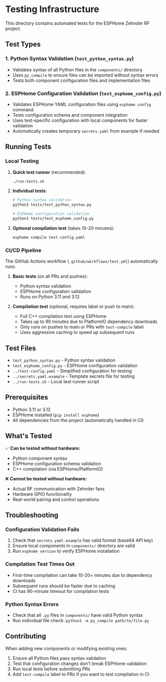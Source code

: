 # Testing Infrastructure

This directory contains automated tests for the ESPHome Zehnder RF project.

## Test Types

### 1. Python Syntax Validation (`test_python_syntax.py`)
- Validates syntax of all Python files in the `components/` directory
- Uses `py_compile` to ensure files can be imported without syntax errors
- Tests both component configuration files and implementation files

### 2. ESPHome Configuration Validation (`test_esphome_config.py`)
- Validates ESPHome YAML configuration files using `esphome config` command
- Tests configuration schema and component integration
- Uses test-specific configuration with local components for faster validation
- Automatically creates temporary `secrets.yaml` from example if needed

## Running Tests

### Local Testing

1. **Quick test runner** (recommended):
   ```bash
   ./run-tests.sh
   ```

2. **Individual tests**:
   ```bash
   # Python syntax validation
   python3 tests/test_python_syntax.py

   # ESPHome configuration validation  
   python3 tests/test_esphome_config.py
   ```

3. **Optional compilation test** (takes 10-20 minutes):
   ```bash
   esphome compile test-config.yaml
   ```

### CI/CD Pipeline

The GitHub Actions workflow (`.github/workflows/test.yml`) automatically runs:

1. **Basic tests** (on all PRs and pushes):
   - Python syntax validation
   - ESPHome configuration validation
   - Runs on Python 3.11 and 3.12

2. **Compilation test** (optional, requires label or push to main):
   - Full C++ compilation test using ESPHome
   - Takes up to 90 minutes due to PlatformIO dependency downloads
   - Only runs on pushes to main or PRs with `test-compile` label
   - Uses aggressive caching to speed up subsequent runs

## Test Files

- `test_python_syntax.py` - Python syntax validation
- `test_esphome_config.py` - ESPHome configuration validation
- `../test-config.yaml` - Simplified configuration for testing
- `../secrets.yaml.example` - Template secrets file for testing
- `../run-tests.sh` - Local test runner script

## Prerequisites

- Python 3.11 or 3.12
- ESPHome installed (`pip install esphome`)
- All dependencies from the project (automatically handled in CI)

## What's Tested

✅ **Can be tested without hardware:**
- Python component syntax
- ESPHome configuration schema validation
- C++ compilation (via ESPHome/PlatformIO)

❌ **Cannot be tested without hardware:**
- Actual RF communication with Zehnder fans
- Hardware GPIO functionality
- Real-world pairing and control operations

## Troubleshooting

### Configuration Validation Fails

1. Check that `secrets.yaml.example` has valid format (base64 API key)
2. Ensure local components in `components/` directory are valid
3. Run `esphome version` to verify ESPHome installation

### Compilation Test Times Out

- First-time compilation can take 10-20+ minutes due to dependency downloads
- Subsequent runs should be faster due to caching
- CI has 90-minute timeout for compilation tests

### Python Syntax Errors

- Check that all `.py` files in `components/` have valid Python syntax
- Run individual file check: `python3 -m py_compile path/to/file.py`

## Contributing

When adding new components or modifying existing ones:

1. Ensure all Python files pass syntax validation
2. Test that configuration changes don't break ESPHome validation  
3. Run local tests before submitting PRs
4. Add `test-compile` label to PRs if you want to test compilation in CI